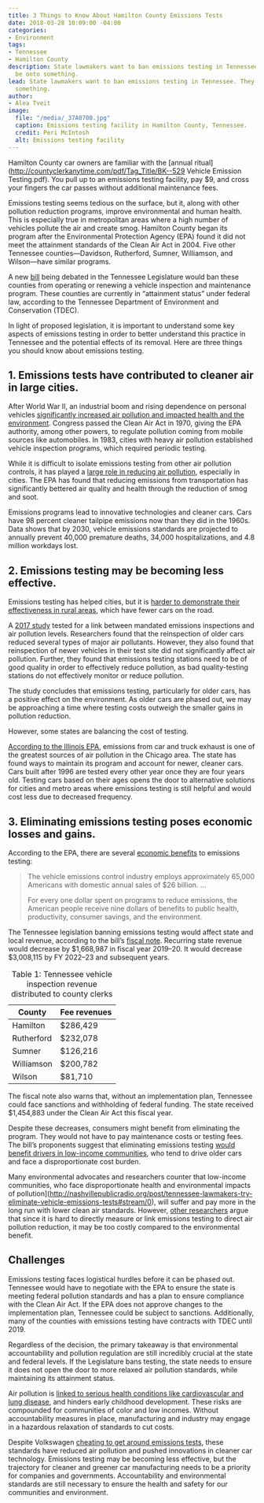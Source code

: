 ```yaml
---
title: 3 Things to Know About Hamilton County Emissions Tests
date: 2018-03-28 10:09:00 -04:00
categories:
- Environment
tags:
- Tennessee
- Hamilton County
description: State lawmakers want to ban emissions testing in Tennessee. They might
  be onto something.
lead: State lawmakers want to ban emissions testing in Tennessee. They might be onto
  something.
author:
- Alea Tveit
image:
  file: "/media/_37A0700.jpg"
  caption: Emissions testing facility in Hamilton County, Tennessee.
  credit: Peri McIntosh
  alt: Emissions testing facility
---
```


Hamilton County car owners are familiar with the [annual ritual](http://countyclerkanytime.com/pdf/Tag_Title/BK--529 Vehicle Emission Testing.pdf). You pull up to an emissions testing facility, pay $9, and cross your fingers the car passes without additional maintenance fees. 

Emissions testing seems tedious on the surface, but it, along with other pollution reduction programs, improve environmental and human health. This is especially true in metropolitan areas where a high number of vehicles pollute the air and create smog. Hamilton County began its program after the Environmental Protection Agency (EPA) found it did not meet the attainment standards of the Clean Air Act in 2004. Five other Tennessee counties—Davidson, Rutherford, Sumner, Williamson, and Wilson—have similar programs.

A new [bill](http://wapp.capitol.tn.gov/apps/BillInfo/Default.aspx?BillNumber=SB2656&GA=110) being debated in the Tennessee Legislature would ban these counties from operating or renewing a vehicle inspection and maintenance program. These counties are currently in “attainment status” under federal law, according to the Tennessee Department of Environment and Conservation (TDEC).

In light of proposed legislation, it is important to understand some key aspects of emissions testing in order to better understand this practice in Tennessee and the potential effects of its removal. Here are three things you should know about emissions testing.

## 1. Emissions tests have contributed to cleaner air in large cities.

After World War II, an industrial boom and rising dependence on personal vehicles [significantly increased air pollution and impacted health and the environment](https://www.epa.gov/air-pollution-transportation/accomplishments-and-success-air-pollution-transportation). Congress passed the Clean Air Act in 1970, giving the EPA authority, among other powers, to regulate pollution coming from mobile sources like automobiles. In 1983, cities with heavy air pollution established vehicle inspection programs, which required periodic testing. 

While it is difficult to isolate emissions testing from other air pollution controls, it has played a [large role in reducing air pollution](https://www.epa.gov/air-pollution-transportation/smog-soot-and-local-air-pollution), especially in cities. The EPA has found that reducing emissions from transportation has significantly bettered air quality and health through the reduction of smog and soot.

Emissions programs lead to innovative technologies and cleaner cars. Cars have 98 percent cleaner tailpipe emissions now than they did in the 1960s. Data shows that by 2030, vehicle emissions standards are projected to annually prevent 40,000 premature deaths, 34,000 hospitalizations, and 4.8 million workdays lost.

## 2. Emissions testing may be becoming less effective.

Emissions testing has helped cities, but it is [harder to demonstrate their effectiveness in rural areas](http://www.latimes.com/nation/la-na-emissions-standards-20150924-story.html), which have fewer cars on the road.

A [2017 study](http://www.nber.org/papers/w23966) tested for a link between mandated emissions inspections and air pollution levels. Researchers found that the reinspection of older cars reduced several types of major air pollutants. However, they also found that reinspection of newer vehicles in their test site did not significantly affect air pollution. Further, they found that emissions testing stations need to be of good quality in order to effectively reduce pollution, as bad quality-testing stations do not effectively monitor or reduce pollution.

The study concludes that emissions testing, particularly for older cars, has a positive effect on the environment. As older cars are phased out, we may be approaching a time where testing costs outweigh the smaller gains in pollution reduction.

However, some states are balancing the cost of testing. 

[According to the Illinois EPA](http://www.epa.illinois.gov/topics/air-quality/mobile-sources/vehicle-emissions-testing/index), emissions from car and truck exhaust is one of the greatest sources of air pollution in the Chicago area. The state has found ways to maintain its program and account for newer, cleaner cars. Cars built after 1996 are tested every other year once they are four years old. Testing cars based on their ages opens the door to alternative solutions for cities and metro areas where emissions testing is still helpful and would cost less due to decreased frequency.

## 3. Eliminating emissions testing poses economic losses and gains.

According to the EPA, there are several [economic benefits](https://www.epa.gov/air-pollution-transportation/accomplishments-and-success-air-pollution-transportation) to emissions testing:

> The vehicle emissions control industry employs approximately 65,000 Americans with domestic annual sales of $26 billion. ...
> 
> For every one dollar spent on programs to reduce emissions, the American people receive nine dollars of benefits to public health, productivity, consumer savings, and the environment.

The Tennessee legislation banning emissions testing would affect state and local revenue, according to the bill’s [fiscal note](http://www.capitol.tn.gov/Bills/110/Fiscal/HB1782.pdf). Recurring state revenue would decrease by $1,668,987 in fiscal year 2019–20. It would decrease $3,008,115 by FY 2022–23 and subsequent years.

<table>
  <caption>Table 1: Tennessee vehicle inspection revenue distributed to county clerks</caption>
  <thead>
    <tr>
      <th>County</th>
      <th>Fee revenues</th>
    </tr>
  </thead>
  <tbody>
    <tr>
      <td>Hamilton</td>
      <td>$286,429</td>
    </tr>
    <tr>
      <td>Rutherford</td>
      <td>$232,078</td>
    </tr>
    <tr>
      <td>Sumner</td>
      <td>$126,216</td>
    </tr>
    <tr>
      <td>Williamson</td>
      <td>$200,782</td>
    </tr>
    <tr>
      <td>Wilson</td>
      <td>$81,710</td>
    </tr>
  </tbody>
</table>

The fiscal note also warns that, without an implementation plan, Tennessee could face sanctions and withholding of federal funding. The state received $1,454,883 under the Clean Air Act this fiscal year. 

Despite these decreases, consumers might benefit from eliminating the program. They would not have to pay maintenance costs or testing fees. The bill’s proponents suggest that eliminating emissions testing [would benefit drivers in low-income communities](http://nashvillepublicradio.org/post/tennessee-lawmakers-try-eliminate-vehicle-emissions-tests#stream/0), who tend to drive older cars and face a disproportionate cost burden.

Many environmental advocates and researchers counter that low-income communities, who face disproportionate health and environmental impacts of pollution](http://nashvillepublicradio.org/post/tennessee-lawmakers-try-eliminate-vehicle-emissions-tests#stream/0), will suffer and pay more in the long run with lower clean air standards. However, [other researchers](http://www.latimes.com/nation/la-na-emissions-standards-20150924-story.html) argue that since it is hard to directly measure or link emissions testing to direct air pollution reduction, it may be too costly compared to the environmental benefit. 

## Challenges

Emissions testing faces logistical hurdles before it can be phased out. Tennessee would have to negotiate with the EPA to ensure the state is meeting federal pollution standards and has a plan to ensure compliance with the Clean Air Act. If the EPA does not approve changes to the implementation plan, Tennessee could be subject to sanctions. Additionally, many of the counties with emissions testing have contracts with TDEC until 2019. 

Regardless of the decision, the primary takeaway is that environmental accountability and pollution regulation are still incredibly crucial at the state and federal levels. If the Legislature bans testing, the state needs to ensure it does not open the door to more relaxed air pollution standards, while maintaining its attainment status.

Air pollution is [linked to serious health conditions like cardiovascular and lung disease](https://www.epa.gov/mobile-source-pollution/how-mobile-source-pollution-affects-your-health), and hinders early childhood development. These risks are compounded for communities of color and low incomes. Without accountability measures in place, manufacturing and industry may engage in a hazardous relaxation of standards to cut costs.

Despite Volkswagen [cheating to get around emissions tests](https://www.nytimes.com/interactive/2015/business/international/vw-diesel-emissions-scandal-explained.html), these standards have reduced air pollution and pushed innovations in cleaner car technology. Emissions testing may be becoming less effective, but the trajectory for cleaner and greener car manufacturing needs to be a priority for companies and governments. Accountability and environmental standards are still necessary to ensure the health and safety for our communities and environment.